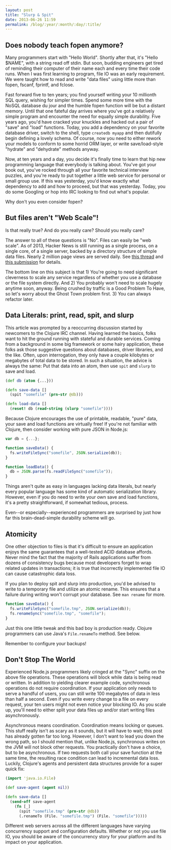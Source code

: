 ```yaml
---
layout: post
title: "Slurp & Spit"
date: 2013-06-26 11:59
permalink: /blog/:year/:month/:day/:title/
---
```


## Does nobody teach fopen anymore?

Many programmers start with "Hello World". Shortly after that, it's "Hello
$NAME", with a string read off stdin. But soon, budding engineers get tired of
reminding their computer of their name each and every time their code runs.
When I was first learning to program, file IO was an early requirement. We were
taught how to read and write "data files" using little more than fopen,
fscanf, fprintf, and fclose.

Fast forward five to ten years; you find yourself writing your 10 millionth SQL
query, wishing for simpler times. Spend some more time with the NoSQL database
du jour and the humble fopen function will be but a distant memory.  Until that
one fateful day arrives where you've got a relatively simple program and
encounter the need for equally simple durability. Five years ago, you'd have
cracked your knuckles and hacked out a pair of "save" and "load" functions.
Today, you add a dependency on your favorite database driver, switch to the
shell, type `createdb myapp` and then dutifully begin defining a lovely schema.
Of course, now you need to either rework your models to conform to some horrid
ORM layer, or write save/load-style "hydrate" and "dehydrate" methods anyway.

Now, at ten years and a day, you decide it's finally time to learn that hip new
programming language that everybody is talking about. You've got your book out,
you've rocked through all your favorite technical interview puzzles, and you're
ready to put together a little web service for personal or small group use.  If
this was yesterday, you'd know exactly what dependency to add and how to
proceed, but that was yesterday. Today, you do some Googling or hop into IRC
looking to find out what's popular.

Why don't you even consider fopen?


## But files aren't "Web Scale"!

Is that really true? And do you really care? Should you really care?

The answer to all of these questions is "No". Files can easily be "web scale".
As of 2013, Hacker News is still running as a single process, on a single core,
of a single server, backed by a directory structure of simple data files.
Nearly 2 million page views are served daily. See [this thread][1] and
[this submission][2] for details.

The bottom line on this subject is that 1) You're going to need significant
cleverness to scale any service regardless of whether you use a database or the
file system directly. And 2) You probably won't need to scale hugely anytime
soon, anyway. Being crushed by traffic is a Good Problem To Have, so let's
worry about the Ghost Town problem first. 3) You can always refactor later.


## Data Literals: print, read, spit, and slurp

This article was prompted by a reoccurring discussion started by newcomers to
the Clojure IRC channel. Having learned the basics, folks want to hit the
ground running with stateful and durable services. Coming from a background in
some big framework or some hairy application, these folks ask those suggestive
questions about databases, driver libraries, and the like. Often, upon
interrogation, they only have a couple kilobytes or megabytes of total data to
be stored. In such a situation, the advice is always the same: Put that data
into an atom, then use `spit` and `slurp` to save and load.

```clojure
(def db (atom {...}))

(defn save-data []
  (spit "somefile" (prn-str @db)))

(defn load-data []
  (reset! db (read-string (slurp "somefile"))))
```

Because Clojure encourages the use of printable, readable, "pure" data, your
save and load functions are virtually free! If you're not familiar with
Clojure, then consider working with pure JSON in Node.js:

```javascript
var db = {...};

function saveData() {
  fs.writeFileSync("somefile", JSON.serialize(db));
}

function loadData() {
  db = JSON.parse(fs.readFileSync("somefile"));
}
```

Things aren't quite as easy in languages lacking data literals, but nearly
every popular language has some kind of automatic serialization library.
However, even if you do need to write your own save and load functions, it's
a pretty straightforward, if somewhat tedious, process.

Even--or especially--experienced programmers are surprised by just how far
this brain-dead-simple durability scheme will go.


## Atomicity

One other objection to files is that it's difficult to ensure an application
enjoys the same guarantees that a well-tested ACID database affords. Never mind
the fact that the majority of Rails applications suffer from dozens of
consistency bugs because most developers forget to wrap related updates in
transactions; it is true that incorrectly implemented file IO can cause
catastrophic data loss.

If you plan to deploy spit and slurp into production, you'd be advised to write
to a temporary file and utilize an atomic rename. This ensures that a failure
during writing won't corrupt your database. See `man rename` for more.

```javascript
function saveData() {
  fs.writeFileSync("somefile.tmp", JSON.serialize(db));
  fs.renameSync("somefile.tmp", "somefile");
}
```

Just this one little tweak and this bad boy is production ready. Clojure
programmers can use Java's `File.renameTo` method. See below.

Remember to configure your backups!


## Don't Stop The World

Experienced Node.js programmers likely cringed at the "Sync" suffix on the
above file operations. These operations will block while data is being read or
written. In addition to yielding clearer example code, synchronous operations
do not require coordination. If your application only needs to serve a handful
of users, you can still write 100 megabytes of data in less than half a
second. Even if you write every change to a file on every request, your ten
users might not even notice your blocking IO. As you scale up, you'll need to
either split your data files up and/or start writing files asynchronously.

Asynchronous means coordination. Coordination means locking or queues. This
stuff really isn't as scary as it sounds, but it will have to wait; this post
has already gotten far too long. However, I don't want to lead you down the
wrong path, so I should mention that, unlike Node.js, synchronous writes on
the JVM will not block other requests. You practically don't have a choice, but
to be asynchronous.  If two requests both call your save function at the same
time, the resulting race condition can lead to incremental data loss. Luckily,
Clojure's agents and persistent data structures provide for a super quick fix:

```clojure
(import 'java.io.File)

(def save-agent (agent nil))

(defn save-data []
  (send-off save-agent
    (fn [_]
      (spit "somefile.tmp" (prn-str @db))
      (.renameTo (File. "somefile.tmp") (File. "somefile")))))
```

Different web servers across all the different languages have varying
concurrency support and configuration defaults. Whether or not you use file IO,
you should be aware of the concurrency story for your platform and its impact
on your application.


[1]: https://news.ycombinator.com/item?id=5229522
[2]: https://news.ycombinator.com/item?id=5253773
